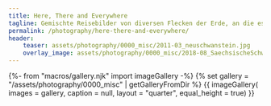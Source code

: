 ```yaml
---
title: Here, There and Everywhere
tagline: Gemischte Reisebilder von diversen Flecken der Erde, an die es mich meistens für einen Kurztrip gezogen hat. 
permalink: /photography/here-there-and-everywhere/
header:
    teaser: assets/photography/0000_misc/2011-03_neuschwanstein.jpg
    overlay_image: assets/photography/0000_misc/2018-08_SaechsischeSchweiz_069.jpg
---
```

{%- from "macros/gallery.njk" import imageGallery -%}
{% set gallery = "/assets/photography/0000_misc" | getGalleryFromDir %}
{{ imageGallery(
    images = gallery,
    caption = null,
    layout = "quarter",
    equal_height = true) }}
